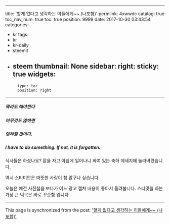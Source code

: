 
---
title: '할게 없다고 생각하는 이들에게~~ (나포함)'
permlink: 4xwwdc
catalog: true
toc_nav_num: true
toc: true
position: 9999
date: 2017-10-30 03:43:54
categories:
- kr
tags:
- kr
- kr-daily
- steemit
- steem
thumbnail: None
sidebar:
    right:
        sticky: true
widgets:
    -
        type: toc
        position: right
---


##### 뭐라도 해야한다
##### 어무것도 않하면
##### 잊혀질 것이다. 
##### I have to do something. If not, it is forgotten.


식사들은 하셨나요? 잠을 자고 아침에 일어나니 싸여 있는 축하 메세지에 놀라버렸습니다. 

역시 스티미안은 따뜻한 사람이 참 많구나 싶습니다. 

오늘은 예전 사진첩을 보다가 어느 광고 캡쳐 내용이 좋아서 올려봅니다.  스티밋을 하는 가장 큰 덕목은 바로 꾸준함 입니다.

- - -

This page is synchronized from the post: ['할게 없다고 생각하는 이들에게~~ (나포함)'](https://steemit.com/@kingbit/4xwwdc)
